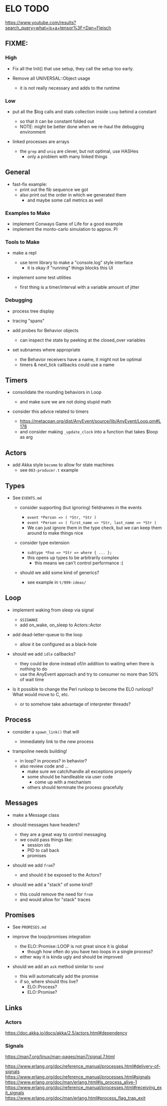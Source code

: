 <!-------------------------------------------------------->
# ELO TODO
<!-------------------------------------------------------->

https://www.youtube.com/results?search_query=what+is+a+tensor%3F+Dan+Fleisch

<!-------------------------------------------------------->
## FIXME:
<!-------------------------------------------------------->

### High

- Fix all the Init() that use setup, they call the setup too early.

- Remove all UNIVERSAL::Object usage
    - it is not really necessary and adds to the runtime

### Low

- put all the $log calls and stats collection inside `Loop` behind a constant
    - so that it can be constant folded out
    - NOTE: might be better done when we re-haul the debugging environment

- linked processes are arrays
    - the `grep` and `uniq` are clever, but not optimal, use HASHes
        - only a problem with many linked things

<!-------------------------------------------------------->
## General
<!-------------------------------------------------------->

- fast-fix example:
    - print out the fib sequence we got
    - also print out the order in which we generated them
        - and maybe some call metrics as well

### Examples to Make

- implement Conways Game of Life for a good example
- implement the monto-carlo simulation to approx. PI

### Tools to Make

- make a repl
    - use term library to make a "console.log" style interface
        - it is okay if "running" things blocks this UI

- implement some test utilities
    - first thing is a timer/interval with a variable amount
       of jitter

### Debugging

- process tree display

- tracing "spans"

- add probes for Behavior objects
    - can inspect the state by peeking at the closed_over variables

- set subnames where appropriate
    - the Behavior receivers have a name, it might not be optimal
    - timers & next_tick callbacks could use a name

<!-------------------------------------------------------->
## Timers
<!-------------------------------------------------------->

- consolidate the rounding behaviors in Loop
    - and make sure we are not doing stupid math

- consider this advice related to timers
    - https://metacpan.org/dist/AnyEvent/source/lib/AnyEvent/Loop.pm#L178
    - and consider making `_update_clock` into a function that takes $loop as arg

<!-------------------------------------------------------->
## Actors
<!-------------------------------------------------------->

- add Akka style `become` to allow for state machines
    - see `003-producer.t` example

<!-------------------------------------------------------->
## Types
<!-------------------------------------------------------->

- See `EVENTS.md`
    - consider supporting (but ignoring) fieldnames in
      the events
        - `event *Person => ( *Str, *Str )`
        - `event *Person => ( first_name => *Str, last_name => *Str )`
        - We can just ignore them in the type check, but we
          can keep them around to make things nice

    - consider type extension
        - `subtype *Foo => *Str => where { ... };`
        - this opens up types to be arbitrarily complex
            - this means we can't control performance :(

    - should we add some kind of generics?
        - see example in `t/999-ideas/`

<!-------------------------------------------------------->
## Loop
<!-------------------------------------------------------->

- implement waking from sleep via signal
    - `$SIGWAKE`
    - add on_wake, on_sleep to Actors::Actor

- add dead-letter-queue to the loop
    - allow it be configured as a black-hole

- should we add `idle` callbacks?
    - they could be done instead of/in addition to waiting when there is nothing to do
    - use the AnyEvent approach and try to consumer no more than 50% of wait time

- Is it possible to change the Perl runloop to become
  the ELO runloop? What would move to C, etc.
  - or to somehow take advantage of interpreter threads?

<!-------------------------------------------------------->
## Process
<!-------------------------------------------------------->

- consider a `spawn_link()` that will
    - immediately link to the new process

- trampoline needs building!
    - in loop? in process? in behavior?
    - also review code and ...
        - make sure we catch/handle all exceptions properly
        - some should be handleable via user code
            - come up with a mechanism
        - others should terminate the process gracefully

<!-------------------------------------------------------->
## Messages
<!-------------------------------------------------------->

- make a Message class

- should messages have headers?
    - they are a great way to control messaging
    - we could pass things like:
        - session ids
        - PID to call back
        - promises

- should we add `from`?
    - and should it be exposed to the Actors?

- should we add a "stack" of some kind?
    - this could remove the need for `from`
    - and would allow for "stack" traces

<!-------------------------------------------------------->
## Promises
<!-------------------------------------------------------->

- See `PROMISES.md`

- improve the loop/promises integration
    - the ELO::Promise::LOOP is not great since it is global
        - though how often do you have two loops in a single process?
    - either way it is kinda ugly and should be improved

- should we add an `ask` method similar to `send`
    - this will automatically add the promise
    - if so, where should this live?
        - ELO::Process?
        - ELO::Promise?

<!-------------------------------------------------------->
## Links
<!-------------------------------------------------------->

### Actors

https://doc.akka.io/docs/akka/2.5/actors.html#dependency

### Signals

https://man7.org/linux/man-pages/man7/signal.7.html

https://www.erlang.org/doc/reference_manual/processes.html#delivery-of-signals
https://www.erlang.org/doc/reference_manual/processes.html#signals
https://www.erlang.org/doc/man/erlang.html#is_process_alive-1
https://www.erlang.org/doc/reference_manual/processes.html#receiving_exit_signals
https://www.erlang.org/doc/man/erlang.html#process_flag_trap_exit




